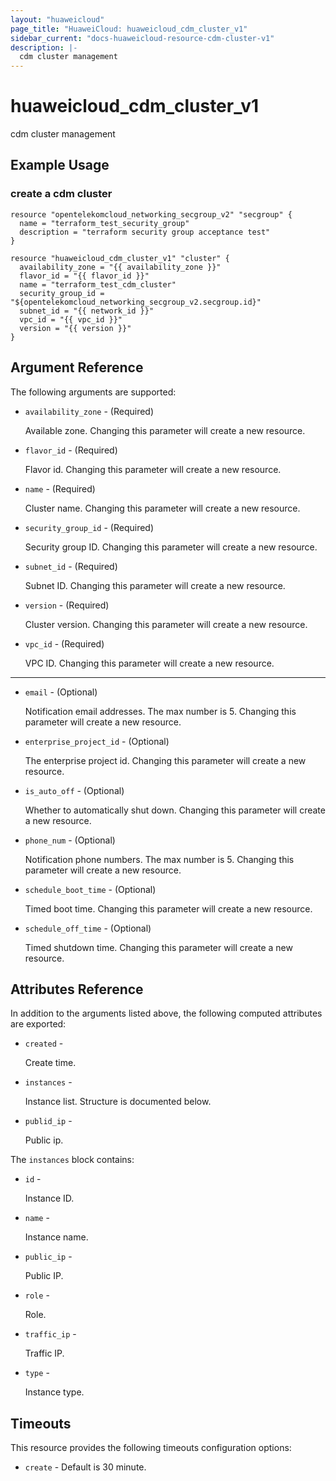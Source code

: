 ```yaml
---
layout: "huaweicloud"
page_title: "HuaweiCloud: huaweicloud_cdm_cluster_v1"
sidebar_current: "docs-huaweicloud-resource-cdm-cluster-v1"
description: |-
  cdm cluster management
---
```


# huaweicloud\_cdm\_cluster\_v1

cdm cluster management

## Example Usage

### create a cdm cluster

```hcl
resource "opentelekomcloud_networking_secgroup_v2" "secgroup" {
  name = "terraform_test_security_group"
  description = "terraform security group acceptance test"
}

resource "huaweicloud_cdm_cluster_v1" "cluster" {
  availability_zone = "{{ availability_zone }}"
  flavor_id = "{{ flavor_id }}"
  name = "terraform_test_cdm_cluster"
  security_group_id = "${opentelekomcloud_networking_secgroup_v2.secgroup.id}"
  subnet_id = "{{ network_id }}"
  vpc_id = "{{ vpc_id }}"
  version = "{{ version }}"
}
```

## Argument Reference

The following arguments are supported:

* `availability_zone` -
  (Required)

  Available zone.  Changing this parameter will create a new resource.

* `flavor_id` -
  (Required)

  Flavor id.  Changing this parameter will create a new resource.

* `name` -
  (Required)

  Cluster name.  Changing this parameter will create a new resource.

* `security_group_id` -
  (Required)

  Security group ID.  Changing this parameter will create a new resource.

* `subnet_id` -
  (Required)

  Subnet ID.  Changing this parameter will create a new resource.

* `version` -
  (Required)

  Cluster version.  Changing this parameter will create a new resource.

* `vpc_id` -
  (Required)

  VPC ID.  Changing this parameter will create a new resource.

- - -

* `email` -
  (Optional)

  Notification email addresses. The max number is 5.  Changing this parameter will create a new resource.

* `enterprise_project_id` -
  (Optional)

  The enterprise project id.  Changing this parameter will create a new resource.

* `is_auto_off` -
  (Optional)

  Whether to automatically shut down.  Changing this parameter will create a new resource.

* `phone_num` -
  (Optional)

  Notification phone numbers. The max number is 5.  Changing this parameter will create a new resource.

* `schedule_boot_time` -
  (Optional)

  Timed boot time.  Changing this parameter will create a new resource.

* `schedule_off_time` -
  (Optional)

  Timed shutdown time.  Changing this parameter will create a new resource.

## Attributes Reference

In addition to the arguments listed above, the following computed attributes are exported:

* `created` -

  Create time.

* `instances` -

  Instance list. Structure is documented below.

* `publid_ip` -

  Public ip.

The `instances` block contains:

* `id` -

  Instance ID.

* `name` -

  Instance name.

* `public_ip` -

  Public IP.

* `role` -

  Role.

* `traffic_ip` -

  Traffic IP.

* `type` -

  Instance type.

## Timeouts

This resource provides the following timeouts configuration options:
- `create` - Default is 30 minute.
